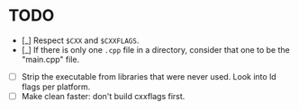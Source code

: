 # TODO

* [_] Respect `$CXX` and `$CXXFLAGS`.
* [_] If there is only one `.cpp` file in a directory, consider that one to be the "main.cpp" file.
* [ ] Strip the executable from libraries that were never used. Look into ld flags per platform.
* [ ] Make clean faster: don't build cxxflags first.

